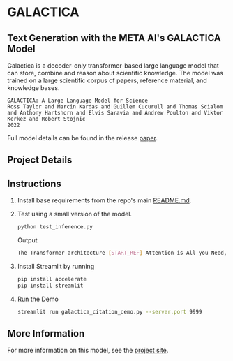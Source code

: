 # GALACTICA

## Text Generation with the META AI's GALACTICA Model

Galactica is a decoder-only transformer-based large language model that can store, combine and reason about scientific knowledge. The model was trained on a large scientific corpus of papers, reference material, and knowledge bases.

```text
GALACTICA: A Large Language Model for Science
Ross Taylor and Marcin Kardas and Guillem Cucurull and Thomas Scialom and Anthony Hartshorn and Elvis Saravia and Andrew Poulton and Viktor Kerkez and Robert Stojnic
2022
```

Full model details can be found in the release [paper](https://galactica.org/static/paper.pdf).

## Project Details

## Instructions

1. Install base requirements from the repo's main [README.md](https://github.com/bohoro/ApplyMetaAI/blob/main/README.md).
2. Test using a small version of the model.

    ```bash
    python test_inference.py
    ```

    Output

    ```bash
    The Transformer architecture [START_REF] Attention is All you Need, Vaswani[END_REF] is a popular choice for sequence-to-sequence models. It consists of a stack of encoder and decoder layers,
    ```

3. Install Streamlit by running

    ```bash
    pip install accelerate
    pip install streamlit
    ```

4. Run the Demo

    ```bash
    streamlit run galactica_citation_demo.py --server.port 9999
    ```

## More Information

For more information on this model, see the [project site](https://galactica.org/).
